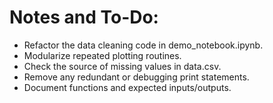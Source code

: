 # Notes and To-Do:
- Refactor the data cleaning code in demo_notebook.ipynb.
- Modularize repeated plotting routines.
- Check the source of missing values in data.csv.
- Remove any redundant or debugging print statements.
- Document functions and expected inputs/outputs.

